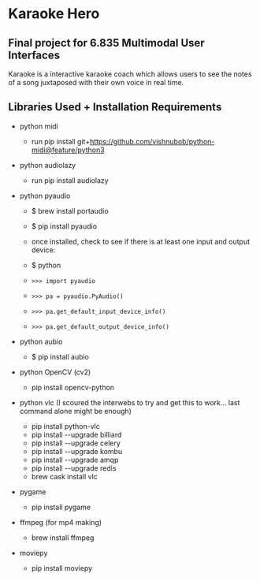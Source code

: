 # Karaoke Hero 
## Final project for 6.835 Multimodal User Interfaces

Karaoke is a interactive karaoke coach which allows users to see the notes of a song juxtaposed with their own voice in real time.

## Libraries Used + Installation Requirements

- python midi
	- run pip install git+https://github.com/vishnubob/python-midi@feature/python3

- python audiolazy
	- run pip install audiolazy

- python pyaudio
	- $ brew install portaudio
	- $ pip install pyaudio

	- once installed, check to see if there is at least one input and output device:
	- $ python
	- `>>> import pyaudio`
	- `>>> pa = pyaudio.PyAudio()`
	- `>>> pa.get_default_input_device_info()`
	- `>>> pa.get_default_output_device_info()`

<!-- - python tkinter
	- should already be installed, run the following to check:
	- $ python -m tkinter
-->

- python  aubio
	- $ pip install aubio

- python OpenCV (cv2)
	- pip install opencv-python

- python vlc (I scoured the interwebs to try and get this to work... last command alone might be enough)
	- pip install python-vlc
	- pip install --upgrade billiard
	- pip install --upgrade celery
	- pip install --upgrade kombu
	- pip install --upgrade amqp
	- pip install --upgrade redis
	- brew cask install vlc

- pygame
	- pip install pygame

- ffmpeg (for mp4 making)
	- brew install ffmpeg

- moviepy
	- pip install moviepy

<!-- - python cocoa
	- >>> pip install pycocoa -->
